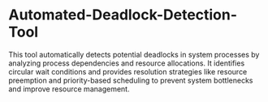 # Automated-Deadlock-Detection-Tool
This tool automatically detects potential deadlocks in system processes by analyzing process dependencies and resource allocations. It identifies circular wait conditions and provides resolution strategies like resource preemption and priority-based scheduling to prevent system bottlenecks and improve resource management.
